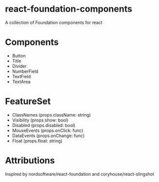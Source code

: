 # react-foundation-components
A collection of Foundation components for react

# Components
-	Button
-	Title
-	Divider
-	NumberField
-	TextField
-	TextArea

# FeatureSet
- ClassNames (props.className: string)
- Visibility (props.show: bool)
- Disabled (props.disabled: bool)
- MouseEvents (props.onClick: func)
- DataEvents (props.onChange: func)
- Float (props.float: string)

# Attributions
Inspired by nordsoftware/react-foundation and coryhouse/react-slingshot